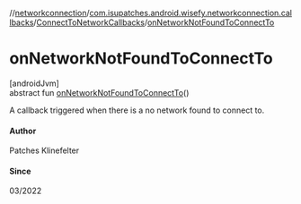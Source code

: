 //[networkconnection](../../../index.md)/[com.isupatches.android.wisefy.networkconnection.callbacks](../index.md)/[ConnectToNetworkCallbacks](index.md)/[onNetworkNotFoundToConnectTo](on-network-not-found-to-connect-to.md)

# onNetworkNotFoundToConnectTo

[androidJvm]\
abstract fun [onNetworkNotFoundToConnectTo](on-network-not-found-to-connect-to.md)()

A callback triggered when there is a no network found to connect to.

#### Author

Patches Klinefelter

#### Since

03/2022
